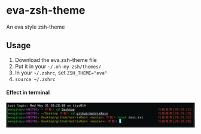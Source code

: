 # eva-zsh-theme
An eva style zsh-theme
## Usage
1. Download the eva.zsh-theme file
2. Put it in your ```~/.oh-my-zsh/themes/```
3. In your ```~/.zshrc```, set ```ZSH_THEME="eva"```
4. ```source ~/.zshrc```
#### Effect in terminal
<p align="left"><img src="imgs/effect.png" alt="Default" width=600px>
</p>

